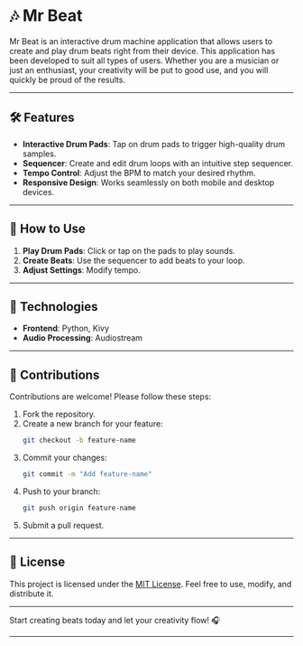 # 🎶 Mr Beat 

Mr Beat  is an interactive drum machine application that allows users to create and play drum beats right from their device.
This application has been developed to suit all types of users. Whether you are a musician or just an enthusiast, your creativity will be put to good use, and you will quickly be proud of the results.

---

## 🛠 Features  

- **Interactive Drum Pads**: Tap on drum pads to trigger high-quality drum samples.  
- **Sequencer**: Create and edit drum loops with an intuitive step sequencer.  
- **Tempo Control**: Adjust the BPM to match your desired rhythm.  
- **Responsive Design**: Works seamlessly on both mobile and desktop devices.  


---

## 🎵 How to Use  
 
1. **Play Drum Pads**: Click or tap on the pads to play sounds.  
2. **Create Beats**: Use the sequencer to add beats to your loop.  
3. **Adjust Settings**: Modify tempo.

---

## 🧰 Technologies  

- **Frontend**: Python, Kivy
- **Audio Processing**: Audiostream 

---

## 🙌 Contributions  

Contributions are welcome! Please follow these steps:  

1. Fork the repository.  
2. Create a new branch for your feature:  
   ```bash  
   git checkout -b feature-name  
   ```  
3. Commit your changes:  
   ```bash  
   git commit -m "Add feature-name"  
   ```  
4. Push to your branch:  
   ```bash  
   git push origin feature-name  
   ```  
5. Submit a pull request.  

---

## 📄 License  

This project is licensed under the [MIT License](LICENSE). Feel free to use, modify, and distribute it.  

--- 

Start creating beats today and let your creativity flow! 🎧  

--- 
